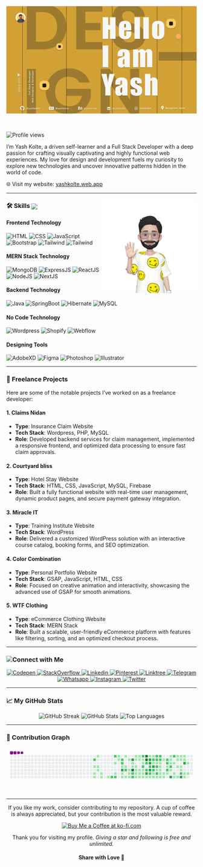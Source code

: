 <picture>
  <source media="(prefers-color-scheme: dark)" srcset="./hero-dark.png">
  <img alt="Text changing depending on mode. Light: 'So light!' Dark: 'So dark!'" src="./hero-light.png">
</picture>

&nbsp;

![Profile views](https://komarev.com/ghpvc/?username=yashkolte&color=yellow&style=plastic)

<p>
I’m Yash Kolte, a driven self-learner and a Full Stack Developer with a deep passion for crafting visually captivating and highly functional web experiences. My love for design and development fuels my curiosity to explore new technologies and uncover innovative patterns hidden in the world of code.
</p>

<p align="left">
  🌐 Visit my website: <a href="https://yashkolte.web.app" target="_blank">yashkolte.web.app</a>
</p>


---

<img align="right" width="250px" alt="Emoji Animation" src="./Images/MyEmoji_20240708_153913_17204333531900.gif" style="border-radius: 8px; object-fit: contain;" />

### 🛠 Skills <img align="center" width="30px" src="https://media2.giphy.com/media/QssGEmpkyEOhBCb7e1/giphy.gif?cid=ecf05e47a0n3gi1bfqntqmob8g9aid1oyj2wr3ds3mg700bl&rid=giphy.gif">

#### Frontend Technology

![HTML](https://img.shields.io/badge/-HTML-05122A?style=flat&logo=HTML5)
![CSS](https://img.shields.io/badge/-CSS-05122A?style=flat&logo=CSS3&logoColor=1572B6)
![JavaScript](https://img.shields.io/badge/-JavaScript-05122A?style=flat&logo=javascript)
![Bootstrap](https://img.shields.io/badge/-Bootstrap-05122A?style=flat&logo=bootstrap&logoColor=563D7C)
![Tailwind](https://img.shields.io/badge/-Tailwind-05122A?style=flat&logo=tailwindcss&logoColor=38bdf8)
![Tailwind](https://img.shields.io/badge/-Tailwind-05122A?style=flat&logo=gsap&logoColor=38bdf8)

#### MERN Stack Technology

![MongoDB](https://img.shields.io/badge/-MongoDB-05122A?style=flat&logo=mongodb&logoColor=47A248)
![ExpressJS](https://img.shields.io/badge/-Express-05122A?style=flat&logo=express&logoColor=ffffff)
![ReactJS](https://img.shields.io/badge/-React-05122A?style=flat&logo=react&logoColor=61DAFB)
![NodeJS](https://img.shields.io/badge/-Node.js-05122A?style=flat&logo=nodedotjs&logoColor=339933)
![NextJS](https://img.shields.io/badge/-Next.js-05122A?style=flat&logo=nextdotjs&logoColor=ffffff)

#### Backend Technology

![Java](https://img.shields.io/badge/-Java-05122A?style=flat&logo=java&logoColor=3776AB)
![SpringBoot](https://img.shields.io/badge/-SpringBoot-05122A?style=flat&logo=springboot&logoColor=092E20)
![Hibernate](https://img.shields.io/badge/-Hibernate-05122A?style=flat&logo=hibernate&logoColor=59666C)
![MySQL](https://img.shields.io/badge/-MySQL-05122A?style=flat&logo=mysql&logoColor=4479A1)

#### No Code Technology

![Wordpress](https://img.shields.io/badge/-Wordpress-05122A?style=flat&logo=wordpress&logoColor=ffffff)
![Shopify](https://img.shields.io/badge/-Shopify-05122A?style=flat&logo=shopify&logoColor=7AB55C)
![Webflow](https://img.shields.io/badge/-Webflow-05122A?style=flat&logo=webflow&logoColor=4353FF)

#### Designing Tools

![AdobeXD](https://img.shields.io/badge/-AdobeXD-05122A?style=flat&logo=adobe-xd)
![Figma](https://img.shields.io/badge/-Figma-05122A?style=flat&logo=figma)
![Photoshop](https://img.shields.io/badge/-Photoshop-05122A?style=flat&logo=adobe-photoshop)
![Illustrator](https://img.shields.io/badge/-Illustrator-05122A?style=flat&logo=adobe-illustrator)

---

### 📌 Freelance Projects

Here are some of the notable projects I’ve worked on as a freelance developer:

#### 1. **Claims Nidan**  
- **Type**: Insurance Claim Website  
- **Tech Stack**: Wordpress, PHP, MySQL
- **Role**: Developed backend services for claim management, implemented a responsive frontend, and optimized data processing to ensure fast claim approvals.

#### 2. **Courtyard bliss**  
- **Type**: Hotel Stay Website  
- **Tech Stack**: HTML, CSS, JavaScript, MySQL, Firebase
- **Role**: Built a fully functional website with real-time user management, dynamic product pages, and secure payment gateway integration.

#### 3. **Miracle IT**  
- **Type**: Training Institute Website  
- **Tech Stack**: WordPress  
- **Role**: Delivered a customized WordPress solution with an interactive course catalog, booking forms, and SEO optimization.

#### 4. **Color Combination**  
- **Type**: Personal Portfolio Website  
- **Tech Stack**: GSAP, JavaScript, HTML, CSS  
- **Role**: Focused on creative animation and interactivity, showcasing the advanced use of GSAP for smooth animations.

#### 5. **WTF Clothing**  
- **Type**: eCommerce Clothing Website  
- **Tech Stack**: MERN Stack  
- **Role**: Built a scalable, user-friendly eCommerce platform with features like filtering, sorting, and an optimized checkout process.

---

### Connect with Me <img align="left" src='https://raw.githubusercontent.com/ShahriarShafin/ShahriarShafin/main/Assets/handshake.gif' height="30px">

<div align="center">
  <a href="https://codepen.io/Yash-Kolte" target="_blank">
    <img alt="Codepen" src="https://img.shields.io/badge/Codepen-000000?style=for-the-badge&logo=codepen&logoColor=white" />
  </a>
  <a href="https://stackoverflow.com/users/13671105/yash-kolte" target="_blank">
    <img alt="StackOverflow" src="https://img.shields.io/badge/StackOverflow-e7700d?style=for-the-badge&logo=stackoverflow&logoColor=white" />
  </a>
  <a href="https://www.linkedin.com/in/yashkolte/" target="_blank">
    <img alt="Linkedin" src="https://img.shields.io/badge/LinkedIn-0077B5?style=for-the-badge&logo=linkedin&logoColor=white" />
  </a>
  <a href="https://in.pinterest.com/yashkolte_/" target="_blank">
    <img alt="Pinterest" src="https://img.shields.io/badge/Pinterest-%23E60023?style=for-the-badge&logo=pinterest&logoColor=white" />
  </a>
  <a href="https://linktr.ee/yashkolte" target="_blank">
    <img alt="Linktree" src="https://img.shields.io/badge/linktree-39E09B?style=for-the-badge&logo=linktree&logoColor=white" />
  </a>
  <a href="https://t.me/yash_kolte" target="_blank">
    <img alt="Telegram" src="https://img.shields.io/badge/Telegram-088cce?style=for-the-badge&logo=telegram&logoColor=white" />
  </a>
  <a href="https://wa.link/vw3q3a" target="_blank">
    <img alt="Whatsapp" src="https://img.shields.io/badge/Whatsapp-25D366?style=for-the-badge&logo=whatsapp&logoColor=white" />
  </a>
  <a href="https://www.instagram.com/yashkolte_" target="_blank">
    <img alt="Instagram" src="https://img.shields.io/badge/Instagram-E4405F?style=for-the-badge&logo=instagram&logoColor=white" />
  </a>
  <a href="https://x.com/yashkolte_" target="_blank">
    <img alt="Twitter" src="https://img.shields.io/badge/X-000000?style=for-the-badge&logo=x&logoColor=white" />
  </a>
</div>

---

### 📈 My GitHub Stats

<div align="center">
  <img src="https://github-readme-streak-stats.herokuapp.com?user=yashkolte&theme=meta-dark&card_width=770&background=45%2C000000%2C130F40&ring=2234AE&fire=7A7ADB&dates=EBEBEB95" alt="GitHub Streak" alt="GitHub Streak">
  <img src="https://github-readme-stats.vercel.app/api?username=yashkolte&include_all_commits=true&count_private=true&show_icons=true&line_height=40&title_color=7A7ADB&icon_color=2234AE&text_color=D3D3D3&bg_color=0,000000,130F40" alt="GitHub Stats">
  <img src="https://github-readme-stats.vercel.app/api/top-langs/?username=yashkolte&include_all_commits=true&count_private=true&show_icons=true&line_height=30&title_color=7A7ADB&icon_color=2234AE&text_color=D3D3D3&bg_color=0,000000,130F40" alt="Top Languages">
</div>

---

### 🐍 Contribution Graph

![snake gif](https://github.com/yashkolte/yashkolte/blob/output/github-contribution-grid-snake.gif)

---

<p align="center">
  If you like my work, consider contributing to my repository. A cup of coffee is always appreciated, but your contribution is the most valuable reward.
</p>

<p align="center">
  <a href='https://ko-fi.com/yashkolte' target='_blank'>
    <img src='https://img.shields.io/badge/Buy_Me_A_Coffee-FFDD00?style=for-the-badge&logo=buy-me-a-coffee&logoColor=black' alt='Buy Me a Coffee at ko-fi.com' />
  </a>
  <!-- <a href='https://ko-fi.com/yashkolte' target='_blank'>
    <img src='https://img.shields.io/badge/samsung%20pay-1D49C0?style=for-the-badge&logo=samsung%20pay&logoColor=white' alt='Buy Me a Coffee at ko-fi.com' />
  </a>
  <a href='https://ko-fi.com/yashkolte' target='_blank'>
    <img src='https://img.shields.io/badge/Paytm-002970?style=for-the-badge&logo=paytm&logoColor=00BAF2' alt='Buy Me a Coffee at ko-fi.com' />
  </a> -->
</p>

<p align="center">Thank you for visiting my profile. <i>Giving a star and following is free and unlimited.</i></p>

<h4 align="center">Share with Love 💚</h4>
